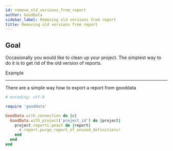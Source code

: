 ```yaml
---
id: remove_old_versions_from_report
author: GoodData
sidebar_label: Removing old versions from report
title: Removing old versions from report
---
```


Goal
-------

Occasionally you would like to clean up your project. The simplest way
to do it is to get rid of the old version of reports.

Example

--------

There are a simple way how to export a report from gooddata


```ruby
# encoding: utf-8

require 'gooddata'

GoodData.with_connection do |c|
  GoodData.with_project('project_id') do |project|
    project.reports.peach do |report|
      r.report.purge_report_of_unused_definitions!
    end
  end
end
```
